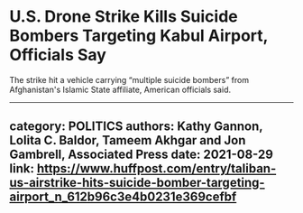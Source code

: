 # U.S. Drone Strike Kills Suicide Bombers Targeting Kabul Airport, Officials Say

The strike hit a vehicle carrying “multiple suicide bombers” from Afghanistan's Islamic State affiliate, American officials said.

---
category: POLITICS
authors: Kathy Gannon, Lolita C. Baldor, Tameem Akhgar and Jon Gambrell, Associated Press
date: 2021-08-29
link: https://www.huffpost.com/entry/taliban-us-airstrike-hits-suicide-bomber-targeting-airport_n_612b96c3e4b0231e369cefbf
---
